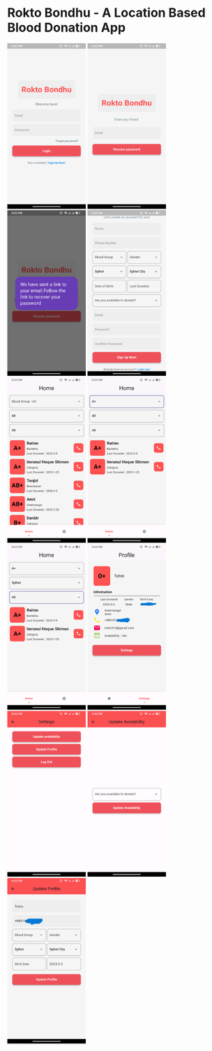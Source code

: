 # Rokto Bondhu - A Location Based Blood Donation App



<img src="s/1.png" alt="alt text" width="180" height="380"> <img src="s/2.png" alt="alt text" width="180" height="380"> <img src="s/3.png" alt="alt text" width="180" height="380"> 
<img src="s/4.png" alt="alt text" width="180" height="380"> <img src="s/5.png" alt="alt text" width="180" height="380"> <img src="s/6.png" alt="alt text" width="180" height="380"> 
<img src="s/7.png" alt="alt text" width="180" height="380"> <img src="s/8.png" alt="alt text" width="180" height="380"> <img src="s/9.png" alt="alt text" width="180" height="380"> 
<img src="s/10.png" alt="alt text" width="180" height="380"> <img src="s/11.png" alt="alt text" width="180" height="380"> 
